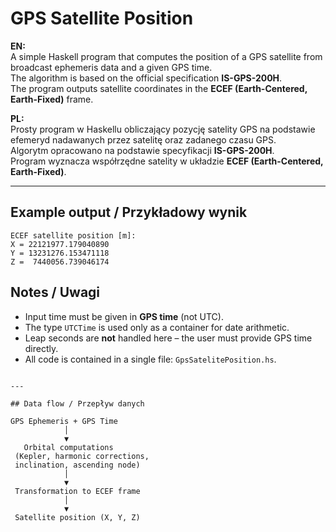 # GPS Satellite Position

**EN:**  
A simple Haskell program that computes the position of a GPS satellite from broadcast ephemeris data and a given GPS time.  
The algorithm is based on the official specification **IS-GPS-200H**.  
The program outputs satellite coordinates in the **ECEF (Earth-Centered, Earth-Fixed)** frame.

**PL:**  
Prosty program w Haskellu obliczający pozycję satelity GPS na podstawie efemeryd nadawanych przez satelitę oraz zadanego czasu GPS.  
Algorytm opracowano na podstawie specyfikacji **IS-GPS-200H**.  
Program wyznacza współrzędne satelity w układzie **ECEF (Earth-Centered, Earth-Fixed)**.

---

## Example output / Przykładowy wynik

```
ECEF satellite position [m]:
X = 22121977.179040890
Y = 13231276.153471118
Z =  7440056.739046174
```

## Notes / Uwagi

- Input time must be given in **GPS time** (not UTC).  
- The type `UTCTime` is used only as a container for date arithmetic.  
- Leap seconds are **not** handled here – the user must provide GPS time directly.  
- All code is contained in a single file: `GpsSatelitePosition.hs`.  
```

---

## Data flow / Przepływ danych

GPS Ephemeris + GPS Time  
            │
            ▼
   Orbital computations  
 (Kepler, harmonic corrections,  
 inclination, ascending node)  
            │
            ▼
 Transformation to ECEF frame  
            │
            ▼
 Satellite position (X, Y, Z)  
